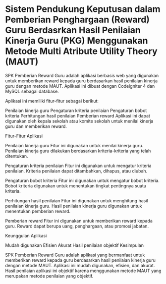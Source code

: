 # Sistem Pendukung Keputusan dalam Pemberian Penghargaan (Reward) Guru Berdasrkan Hasil Penilaian Kinerja Guru (PKG) Menggunakan Metode Multi Atribute Utility Theory (MAUT)

SPK Pemberian Reward Guru adalah aplikasi berbasis web yang digunakan untuk memberikan reward kepada guru berdasarkan hasil penilaian kinerja guru dengan metode MAUT. Aplikasi ini dibuat dengan Codeigniter 4 dan MySQL sebagai database.

Aplikasi ini memiliki fitur-fitur sebagai berikut:

Penilaian kinerja guru
Pengaturan kriteria penilaian
Pengaturan bobot kriteria
Perhitungan hasil penilaian
Pemberian reward
Aplikasi ini dapat digunakan oleh kepala sekolah atau komite sekolah untuk menilai kinerja guru dan memberikan reward.

Fitur-Fitur Aplikasi

Penilaian kinerja guru
Fitur ini digunakan untuk menilai kinerja guru. Penilaian kinerja guru dilakukan berdasarkan kriteria-kriteria yang telah ditentukan.

Pengaturan kriteria penilaian
Fitur ini digunakan untuk mengatur kriteria penilaian. Kriteria penilaian dapat ditambahkan, dihapus, atau diubah.

Pengaturan bobot kriteria
Fitur ini digunakan untuk mengatur bobot kriteria. Bobot kriteria digunakan untuk menentukan tingkat pentingnya suatu kriteria.

Perhitungan hasil penilaian
Fitur ini digunakan untuk menghitung hasil penilaian kinerja guru. Hasil penilaian kinerja guru digunakan untuk menentukan pemberian reward.

Pemberian reward
Fitur ini digunakan untuk memberikan reward kepada guru. Reward dapat berupa uang, penghargaan, atau promosi jabatan.

Keunggulan Aplikasi

Mudah digunakan
Efisien
Akurat
Hasil penilaian objektif
Kesimpulan

SPK Pemberian Reward Guru adalah aplikasi yang bermanfaat untuk memberikan reward kepada guru berdasarkan hasil penilaian kinerja guru dengan metode MAUT. Aplikasi ini mudah digunakan, efisien, dan akurat. Hasil penilaian aplikasi ini objektif karena menggunakan metode MAUT yang merupakan metode penilaian yang objektif.
